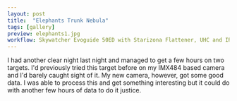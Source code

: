 ```yaml
---
layout: post
title:  "Elephants Trunk Nebula"
tags: [gallery]
preview: elephants1.jpg
workflow: Skywatcher Evoguide 50ED with Starizona Flattener, UHC and IR Cut filter, Risingcam IMX585, guided ~2hrs of data
---
```

I had another clear night last night and managed to get a few hours on two targets. I'd previously tried this target before on my IMX484 based camera and I'd barely caught sight of it. My new camera, however, got some good data. I was able to process this and get something interesting but it could do with another few hours of data to do it justice.
